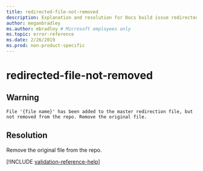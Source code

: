 ```yaml
---
title: redirected-file-not-removed
description: Explanation and resolution for Docs build issue redirected-file-not-removed
author: meganbradley
ms.author: mbradley # Microsoft employees only
ms.topic: error-reference
ms.date: 2/26/2019
ms.prod: non-product-specific
---
```

# redirected-file-not-removed

## Warning

`File '{file name}' has been added to the master redirection file, but not removed from the repo. Remove the original file.`

## Resolution

Remove the original file from the repo.

<!--make sure to add this file to your includes folder and verify the path-->
[!INCLUDE [validation-reference-help](includes/validation-reference-help.md)]
